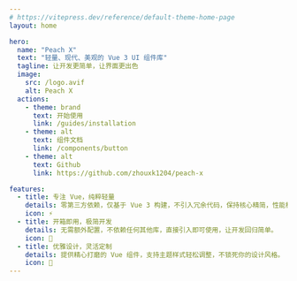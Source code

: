 ```yaml
---
# https://vitepress.dev/reference/default-theme-home-page
layout: home

hero:
  name: "Peach X"
  text: "轻量、现代、美观的 Vue 3 UI 组件库"
  tagline: 让开发更简单，让界面更出色
  image:
    src: /logo.avif
    alt: Peach X
  actions:
    - theme: brand
      text: 开始使用
      link: /guides/installation
    - theme: alt
      text: 组件文档
      link: /components/button
    - theme: alt
      text: Github
      link: https://github.com/zhouxk1204/peach-x

features:
  - title: 专注 Vue，纯粹轻量
    details: 零第三方依赖，仅基于 Vue 3 构建，不引入冗余代码，保持核心精简，性能极致。
    icon: ⚡
  - title: 开箱即用，极简开发
    details: 无需额外配置，不依赖任何其他库，直接引入即可使用，让开发回归简单。
    icon: 🚀
  - title: 优雅设计，灵活定制
    details: 提供精心打磨的 Vue 组件，支持主题样式轻松调整，不锁死你的设计风格。
    icon: 🎨
---
```


